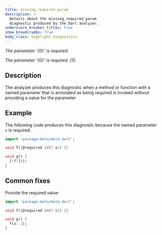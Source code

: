 ```yaml
---
title: missing_required_param
description: >-
  Details about the missing_required_param
  diagnostic produced by the Dart analyzer.
underscore_breaker_titles: true
show_breadcrumbs: true
body_class: highlight-diagnostics
---
```


_The parameter '{0}' is required._

_The parameter '{0}' is required. {1}._

## Description

The analyzer produces this diagnostic when a method or function with a
named parameter that is annotated as being required is invoked without
providing a value for the parameter.

## Example

The following code produces this diagnostic because the named parameter `x`
is required:

```dart
import 'package:meta/meta.dart';

void f({@required int? x}) {}

void g() {
  [!f!]();
}
```

## Common fixes

Provide the required value:

```dart
import 'package:meta/meta.dart';

void f({@required int? x}) {}

void g() {
  f(x: 2);
}
```
